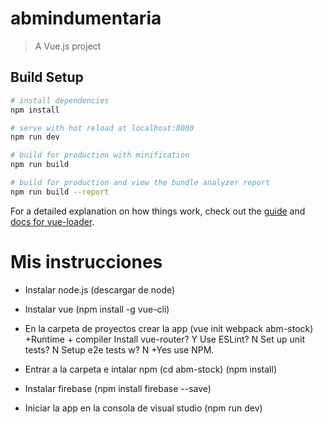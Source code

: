 # abmindumentaria

> A Vue.js project

## Build Setup

``` bash
# install dependencies
npm install

# serve with hot reload at localhost:8080
npm run dev

# build for production with minification
npm run build

# build for production and view the bundle analyzer report
npm run build --report
```

For a detailed explanation on how things work, check out the [guide](http://vuejs-templates.github.io/webpack/) and [docs for vue-loader](http://vuejs.github.io/vue-loader).

# Mis instrucciones

- Instalar node.js (descargar de node)
- Instalar vue (npm install -g vue-cli)

- En la carpeta de proyectos crear la app (vue init webpack abm-stock)
+Runtime + compiler
Install vue-router? Y
Use ESLint? N
Set up unit tests? N
Setup e2e tests w? N
+Yes use NPM.

- Entrar a la carpeta e intalar npm (cd abm-stock) (npm install)
- Instalar firebase (npm install firebase --save)

- Iniciar la app en la consola de visual studio (npm run dev)
